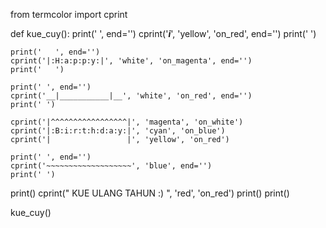from termcolor import cprint

def kue_cuy():
    print('      ', end='')
    cprint('___i___', 'yellow', 'on_red', end='')
    print('      ')
    
    print('   ', end='')
    cprint('|:H:a:p:p:y:|', 'white', 'on_magenta', end='')
    print('   ')
    
    print(' ', end='')
    cprint('__|___________|__', 'white', 'on_red', end='')
    print(' ')
    
    cprint('|^^^^^^^^^^^^^^^^^|', 'magenta', 'on_white')
    cprint('|:B:i:r:t:h:d:a:y:|', 'cyan', 'on_blue')
    cprint('|                 |', 'yellow', 'on_red')
    
    print(' ', end='')
    cprint('~~~~~~~~~~~~~~~~~~~', 'blue', end='')
    print(' ')
print()
cprint(" KUE ULANG TAHUN :) ", 'red', 'on_red')
print()
print()

kue_cuy()
